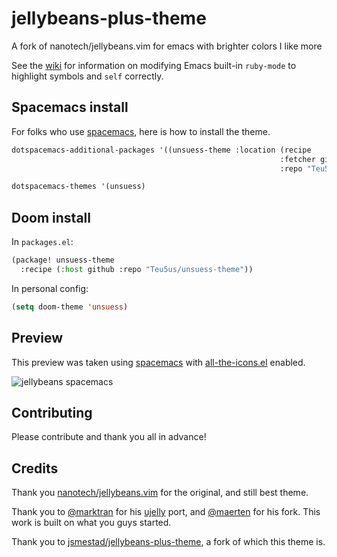 # jellybeans-plus-theme
A fork of nanotech/jellybeans.vim for emacs with brighter colors I like more

See the [wiki](https://github.com/jsmestad/jellybeans-plus-theme/wiki) for information on modifying Emacs built-in `ruby-mode` to highlight symbols and `self` correctly.

## Spacemacs install

For folks who use [spacemacs](http://spacemacs.org), here is how to install the theme.

```lisp
dotspacemacs-additional-packages '((unsuess-theme :location (recipe
                                                            :fetcher github
                                                            :repo "Teu5us/unsuess-theme")))
```

```lisp
dotspacemacs-themes '(unsuess)
```

## Doom install

In `packages.el`:

``` lisp
(package! unsuess-theme
  :recipe (:host github :repo "Teu5us/unsuess-theme"))
```

In personal config:

``` lisp
(setq doom-theme 'unsuess)
```

## Preview

This preview was taken using [spacemacs](http://spacemacs.org) with [all-the-icons.el](https://github.com/domtronn/all-the-icons.el) enabled.

![jellybeans spacemacs](https://github.com/jsmestad/jellybeans-plus-theme/raw/master/screenshot.png)

## Contributing

Please contribute and thank you all in advance!

## Credits

Thank you [nanotech/jellybeans.vim](https://github.com/nanotech/jellybeans.vim) for the original, and still best theme.

Thank you to [@marktran](https://github.com/marktran) for his [ujelly](https://github.com/marktran/color-theme-ujelly) port, and [@maerten](https://github.com/maerten) for his fork. This work is built on what you guys started.

Thank you to [jsmestad/jellybeans-plus-theme](https://github.com/jsmestad/jellybeans-plus-theme), a fork of which this theme is.

